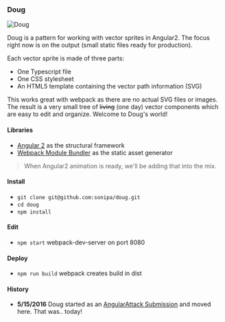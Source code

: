 ### Doug

![Doug](https://s3.amazonaws.com/sonipa/doug.jpg "Doug")

Doug is a pattern for working with vector sprites in Angular2. The focus right now is on the output (small static files ready for production).

Each vector sprite is made of three parts: 

* One Typescript file
* One CSS stylesheet
* An HTML5 template containing the vector path information (SVG)

This works great with webpack as there are no actual SVG files or images. The result is a very small tree of ~~living~~ (one day) vector components which are easy to edit and organize. Welcome to Doug's world! 

#### Libraries

* [Angular 2](https://github.com/angular/quickstart) as the structural framework
* [Webpack Module Bundler](https://github.com/webpack/webpack) as the static asset generator

> When Angular2 animation is ready, we'll be adding that into the mix.

#### Install

* `git clone git@github.com:sonipa/doug.git`
* `cd doug`
* `npm install`

#### Edit

* `npm start` webpack-dev-server on port 8080

#### Deploy

* `npm run build` webpack creates build in dist

#### History

* __5/15/2016__ Doug started as an [AngularAttack Submission](https://www.angularattack.com/entries/3433-the-detectives) and moved here. That was.. today!
